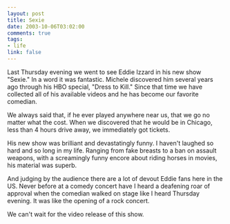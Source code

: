 ```yaml
--- 
layout: post
title: Sexie
date: 2003-10-06T03:02:00
comments: true
tags:
- life
link: false
---
```

Last Thursday evening we went to see Eddie Izzard in his new show "Sexie." In a word it was fantastic. Michele discovered him several years ago through his HBO special, "Dress to Kill." Since that time we have collected all of his available videos and he has become our favorite comedian.

We always said that, if he ever played anywhere near us, that we go no matter what the cost. When we discovered that he would be in Chicago, less than 4 hours drive away, we immediately got tickets.

His new show was brilliant and devastatingly funny. I haven't laughed so hard and so long in my life. Ranging from fake breasts to a ban on assault weapons, with a screamingly funny encore about riding horses in movies, his material was superb.

And judging by the audience there are a lot of devout Eddie fans here in the US. Never before at a comedy concert have I heard a deafening roar of approval when the comedian walked on stage like I heard Thursday evening. It was like the opening of a rock concert.

We can't wait for the video release of this show.
